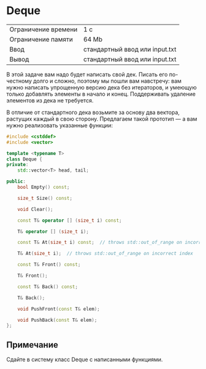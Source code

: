 # Deque

<table>
 <tr>
    <td>Ограничение времени</td>
    <td>1 c</td>
 </tr>
 <tr>
    <td>Ограничение памяти</td>
    <td>64 Mb</td>
 </tr>
  <tr>
    <td>Ввод</td>
    <td>стандартный ввод или input.txt</td>
 </tr>
  <tr>
    <td>Вывод</td>
    <td>стандартный ввод или input.txt</td>
 </tr>
</table>

В этой задаче вам надо будет написать свой дек. Писать его по-честному долго и сложно, поэтому мы пошли вам навстречу: вам нужно написать упрощенную версию дека без итераторов, и умеющую только добавлять элементы в начало и конец. Поддерживать удаление элементов из дека не требуется.

В отличие от стандартного дека возьмите за основу два вектора, растущих каждый в свою сторону. Предлагаем такой прототип — а вам нужно реализовать указанные функции:

```cpp
#include <cstddef>
#include <vector>

template <typename T>
class Deque {
private:
    std::vector<T> head, tail;

public:
    bool Empty() const;

    size_t Size() const;

    void Clear();

    const T& operator [] (size_t i) const;

    T& operator [] (size_t i);

    const T& At(size_t i) const;  // throws std::out_of_range on incorrect index

    T& At(size_t i);  // throws std::out_of_range on incorrect index

    const T& Front() const;

    T& Front();

    const T& Back() const;

    T& Back();

    void PushFront(const T& elem);

    void PushBack(const T& elem);
};
```

## Примечание
Сдайте в систему класс Deque с написанными функциями.